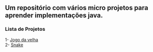 ## Um repositório com vários micro projetos para aprender implementações java.

### Lista de Projetos

1- [Jogo da velha](https://github.com/SammeJanderson/Testando/tree/main/Joguinhos/Jogo%20da%20Velha)\
2- [Snake](https://github.com/SammeJanderson/Testando/tree/main/Joguinhos/Snake)
